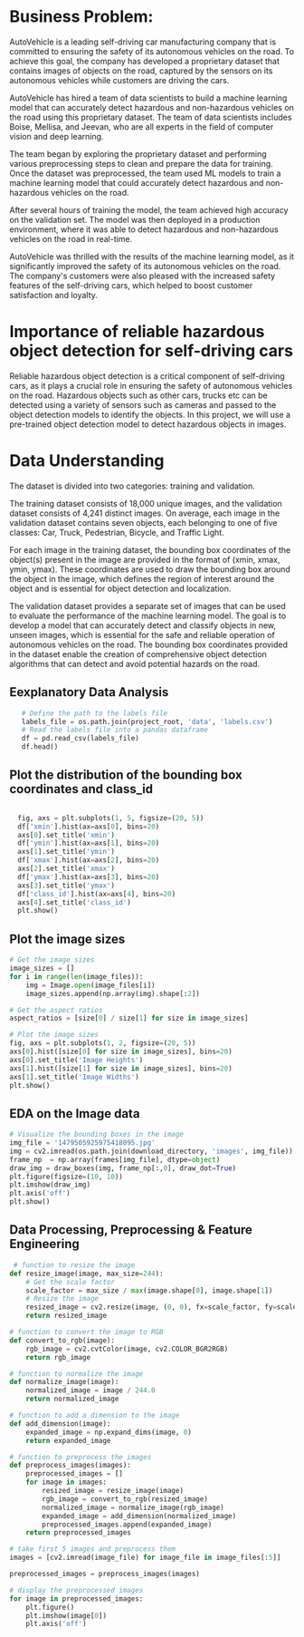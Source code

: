 # Business Problem:
AutoVehicle is a leading self-driving car manufacturing company that is committed to ensuring the safety of its autonomous vehicles on the road. To achieve this goal, the company has developed a proprietary dataset that contains images of objects on the road, captured by the sensors on its autonomous vehicles while customers are driving the cars.

AutoVehicle has hired a team of data scientists to build a machine learning model that can accurately detect hazardous and non-hazardous vehicles on the road using this proprietary dataset. The team of data scientists includes Boise, Mellisa, and Jeevan, who are all experts in the field of computer vision and deep learning.

The team began by exploring the proprietary dataset and performing various preprocessing steps to clean and prepare the data for training. Once the dataset was preprocessed, the team used ML models to train a machine learning model that could accurately detect hazardous and non-hazardous vehicles on the road. 

After several hours of training the model, the team achieved high accuracy on the validation set. The model was then deployed in a production environment, where it was able to detect hazardous and non-hazardous vehicles on the road in real-time.

AutoVehicle was thrilled with the results of the machine learning model, as it significantly improved the safety of its autonomous vehicles on the road. The company's customers were also pleased with the increased safety features of the self-driving cars, which helped to boost customer satisfaction and loyalty.

# Importance of reliable hazardous object detection for self-driving cars

Reliable hazardous object detection is a critical component of self-driving cars, as it plays a crucial role in ensuring the safety of autonomous vehicles on the road. Hazardous objects such as other cars, trucks etc can be detected using a variety of sensors such as cameras and passed to the object detection models to identify the objects. In this project, we will use a pre-trained object detection model to detect hazardous objects in images.

# Data Understanding


The dataset is divided into two categories: training and validation. 

The training dataset consists of 18,000 unique images, and the validation dataset consists of 4,241 distinct images. On average, each image in the validation dataset contains seven objects, each belonging to one of five classes: Car, Truck, Pedestrian, Bicycle, and Traffic Light.

For each image in the training dataset, the bounding box coordinates of the object(s) present in the image are provided in the format of (xmin, xmax, ymin, ymax). These coordinates are used to draw the bounding box around the object in the image, which defines the region of interest around the object and is essential for object detection and localization.

The validation dataset provides a separate set of images that can be used to evaluate the performance of the machine learning model. The goal is to develop a model that can accurately detect and classify objects in new, unseen images, which is essential for the safe and reliable operation of autonomous vehicles on the road. The bounding box coordinates provided in the dataset enable the creation of comprehensive object detection algorithms that can detect and avoid potential hazards on the road.

## Eexplanatory Data Analysis

 ```python
    # Define the path to the labels file  
    labels_file = os.path.join(project_root, 'data', 'labels.csv')  
    # Read the labels file into a pandas dataframe  
    df = pd.read_csv(labels_file)
    df.head()
  ```
## Plot the distribution of the bounding box coordinates and class_id
  ```python

    fig, axs = plt.subplots(1, 5, figsize=(20, 5))
    df['xmin'].hist(ax=axs[0], bins=20)
    axs[0].set_title('xmin')
    df['ymin'].hist(ax=axs[1], bins=20)
    axs[1].set_title('ymin')
    df['xmax'].hist(ax=axs[2], bins=20)
    axs[2].set_title('xmax')
    df['ymax'].hist(ax=axs[3], bins=20)
    axs[3].set_title('ymax')
    df['class_id'].hist(ax=axs[4], bins=20)
    axs[4].set_title('class_id')
    plt.show()
   ```
## Plot the image sizes
   ```python
   # Get the image sizes
   image_sizes = []
   for i in range(len(image_files)):
       img = Image.open(image_files[i])
       image_sizes.append(np.array(img).shape[:2])
   
   # Get the aspect ratios
   aspect_ratios = [size[0] / size[1] for size in image_sizes]
   
   # Plot the image sizes
   fig, axs = plt.subplots(1, 2, figsize=(20, 5))
   axs[0].hist([size[0] for size in image_sizes], bins=20)
   axs[0].set_title('Image Heights')
   axs[1].hist([size[1] for size in image_sizes], bins=20)
   axs[1].set_title('Image Widths')
   plt.show()
   ```
## EDA on the Image data

   ```python
   # Visualize the bounding boxes in the image
   img_file = '1479505925975418095.jpg'
   img = cv2.imread(os.path.join(download_directory, 'images', img_file))
   frame_np  = np.array(frames[img_file], dtype=object)
   draw_img = draw_boxes(img, frame_np[:,0], draw_dot=True)
   plt.figure(figsize=(10, 10))
   plt.imshow(draw_img)
   plt.axis('off')
   plt.show()
  ```
## Data Processing, Preprocessing & Feature Engineering
   ```python
    # function to resize the image
   def resize_image(image, max_size=244):
       # Get the scale factor
       scale_factor = max_size / max(image.shape[0], image.shape[1])
       # Resize the image
       resized_image = cv2.resize(image, (0, 0), fx=scale_factor, fy=scale_factor)
       return resized_image
   
   # function to convert the image to RGB
   def convert_to_rgb(image):
       rgb_image = cv2.cvtColor(image, cv2.COLOR_BGR2RGB)
       return rgb_image
   
   # function to normalize the image
   def normalize_image(image):
       normalized_image = image / 244.0
       return normalized_image
   
   # function to add a dimension to the image
   def add_dimension(image):
       expanded_image = np.expand_dims(image, 0)
       return expanded_image
   
   # function to preprocess the images
   def preprocess_images(images):
       preprocessed_images = []
       for image in images:
           resized_image = resize_image(image)
           rgb_image = convert_to_rgb(resized_image)
           normalized_image = normalize_image(rgb_image)
           expanded_image = add_dimension(normalized_image)
           preprocessed_images.append(expanded_image)
       return preprocessed_images
   
   # take first 5 images and preprocess them
   images = [cv2.imread(image_file) for image_file in image_files[:5]]
   
   preprocessed_images = preprocess_images(images)
   
   # display the preprocessed images
   for image in preprocessed_images:
       plt.figure()
       plt.imshow(image[0])
       plt.axis('off')
  ```

## 
